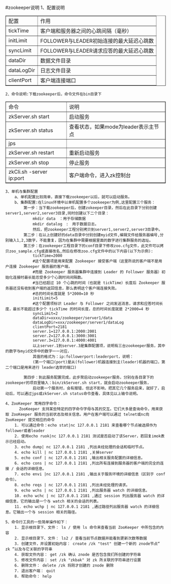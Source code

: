 #zookeeper说明
	1、配置说明
<table  border="1">
  <tr>
    	<td>配置</td>
     	<td>作用</td>
  </tr>
  <tr>
     	<td>tickTime</td>
      	<td>客户端和服务器之间的心跳间隔（毫秒）</td>
  </tr>
  <tr>
     	<td>initLimit </td>
      	<td>FOLLOWER与LEADER初始连接的最大延迟心跳数</td>
  </tr>
  <tr>
     	<td>syncLimit</td>
      	<td>FOLLOWER与LEADER请求应答的最大延迟心跳数</td>
  </tr>
  <tr>
     	<td>dataDir</td>
      	<td>数据文件目录</td>
  </tr>
  <tr>
     	<td>dataLogDir</td>
      	<td>日志文件目录</td>
  </tr>
  
  <tr>
     	<td>clientPort</td>
      	<td>客户端连接端口</td>
  </tr>
</table>

	2、命令说明:下载zookeeper后，命令文件在bin目录下
<table  border="1">
  <tr>
    	<td>命令</td>
     	<td>说明</td>
  </tr>
  <tr>
     	<td>zkServer.sh start</td>
      	<td>启动服务</td>
  </tr>
  <tr>
     	<td>zkServer.sh status</td>
      	<td>查看状态，如果mode为leader表示主节点</td>
  </tr>
  <tr>
     	<td>jps</td>
      	<td></td>
  </tr>
 <tr>
     	<td>zkServer.sh restart</td>
      	<td>重新启动服务</td>
  </tr>
  <tr>
     	<td>zkServer.sh stop</td>
      	<td>停止服务</td>
  </tr>
   <tr>
     	<td>zkCli.sh -server ip:port</td>
      	<td>客户端命令，进入zk控制台</td>
  </tr>
</table>

	3、单机与集群配置
		a、单机配置比较简单，直接下载zookeeper以后，就可以启动服务。
		b、集群配置:在linux环境中以单机配置多个zookeeper为例,这里配置三个服务：
			第一步：当下载zookeeper后，创建zokeeper目录，然后在此目录下分别创建server1,server2,server3目录,同时创建以下二个目录：
				mkdir data　：用于存储数据
				mkdir datalog　:　用于数据日志。
				然后，把zookeeper工程分别拷贝到server1,server2,server3目录中。
			第二步：在以上创建好的data目录中分别创建myid文件,编辑文件给服务器编号,分别输入1,2,3数字，不能重复，因为在集群中需要根据里面的数字进行集群服务的选址。
			第三步：在zookeeper工程目录下的conf目录下修改zoo.cfg文件，此文件可以拷贝zoo_sample.cfg或直接改名,然后在修改zoo.cfg文件中的以下内容(以下为示例):
				tickTime=2000
				#这个配置项是用来配置 Zookeeper 接受客户端（这里所说的客户端不是用户连接 Zookeeper 服务器的客户端，
				#而是 Zookeeper 服务器集群中连接到 Leader 的 Follower 服务器）初始化连接时最长能忍受多少个心跳时间间隔数。
				#当已经超过 10 个心跳的时间（也就是 tickTime）长度后 Zookeeper 服务器还没有收到客户端的返回信息，那么表明这个客户端连接失败。
				#总的时间长度就是 5*2000=10 秒
				initLimit=5
				#这个配置项标识 Leader 与 Follower 之间发送消息，请求和应答时间长度，最长不能超过多少个 tickTime 的时间长度，总的时间长度就是 2*2000=4 秒
				syncLimit=2
				dataDir=xxxx/zookeeper/server1/data
				dataLogDir=xxx/zookeeper/server1/dataLog
				clientPort=2181
				server.1=127.0.0.1:2000:2001
				server.2=127.0.0.1:3000:3001
				server.3=127.0.0.1:4000:4001
				以上server.1到server.3是集群配置项，说明有三台zookeeper服务，其中的数字与myid文件中的数字一一对应，
				其值的格式为：ip:followerport:leaderport，说明：
				(第一个端口(port)是从(follower)机器连接到主(leader)机器的端口，第二个端口是用来进行 leader选举的端口)
				
			第四步：到此服务配置完成，此步聚启动zookeeper服务，分别在各目录下的zookeeper的项目里输入：bin/zkServer.sh start，就会启动zookeeper服务，
				启动第一个服务时，会有报错，但这不影响，把其它几个服务启来，就好了，启动后，可以通过jps或zkServer.sh status命令查看，具体见以上输令说明。

	4、ZooKeeper 常用四字命令：
	      ZooKeeper 支持某些特定的四字命令字母与其的交互。它们大多是查询命令，用来获取 ZooKeeper 服务的当前状态及相关信息。用户在客户端可以通过 telnet或nc向ZooKeeper 提交相应的命令
		1. 可以通过命令：echo stat|nc 127.0.0.1 2181 来查看哪个节点被选择作为follower或者leader
		2. 使用echo ruok|nc 127.0.0.1 2181 测试是否启动了该Server，若回复imok表示已经启动。
		3. echo dump| nc 127.0.0.1 2181 ,列出未经处理的会话和临时节点。
		4. echo kill | nc 127.0.0.1 2181 ,关掉server
		5. echo conf | nc 127.0.0.1 2181 ,输出相关服务配置的详细信息。
		6. echo cons | nc 127.0.0.1 2181 ,列出所有连接到服务器的客户端的完全的连接 / 会话的详细信息。
		7. echo envi |nc 127.0.0.1 2181 ,输出关于服务环境的详细信息（区别于 conf 命令）。
		8. echo reqs | nc 127.0.0.1 2181 ,列出未经处理的请求。
		9. echo wchs | nc 127.0.0.1 2181 ,列出服务器 watch 的详细信息。
		10. echo wchc | nc 127.0.0.1 2181 ,通过 session 列出服务器 watch 的详细信息，它的输出是一个与 watch 相关的会话的列表。
		11. echo wchp | nc 127.0.0.1 2181 ,通过路径列出服务器 watch 的详细信息。它输出一个与 session 相关的路径。
		
	5、命令行工具的一些简单操作如下：
		1. 显示根目录下、文件： ls / 使用 ls 命令来查看当前 ZooKeeper 中所包含的内容
		2. 显示根目录下、文件： ls2 / 查看当前节点数据并能看到更新次数等数据
		3. 创建文件，并设置初始内容： create /zk "test" 创建一个新的 znode节点“ zk ”以及与它关联的字符串
		4. 获取文件内容： get /zk 确认 znode 是否包含我们所创建的字符串
		5. 修改文件内容： set /zk "zkbak" 对 zk 所关联的字符串进行设置
		6. 删除文件： delete /zk 将刚才创建的 znode 删除
		7. 退出客户端： quit
		8. 帮助命令： help
